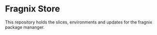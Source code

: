 # Fragnix Store
This repository holds the slices, environments and updates for the fragnix package mananger.
